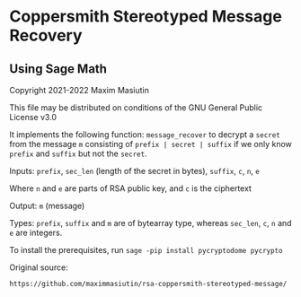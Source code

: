 # Coppersmith Stereotyped Message Recovery
## Using Sage Math

Copyright 2021-2022 Maxim Masiutin

This file may be distributed on conditions of the
GNU General Public License v3.0

It implements the following function: `message_recover`
to decrypt a `secret` from the message `m` consisting of `prefix | secret | suffix`
if we only know `prefix` and `suffix` but not the `secret`.

Inputs: `prefix`, `sec_len` (length of the secret in bytes), `suffix`, `c`, `n`, `e`

Where `n` and `e` are parts of RSA public key, and `c` is the ciphertext

Output: `m` (message)

Types: `prefix`, `suffix` and `m` are of bytearray type, whereas `sec_len`, `c`, `n` and `e` are integers.


To install the prerequisites, run
`sage -pip install pycryptodome pycrypto`


Original source:
```
https://github.com/maximmasiutin/rsa-coppersmith-stereotyped-message/
```
